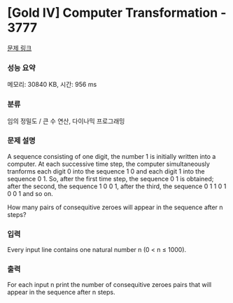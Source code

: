# [Gold IV] Computer Transformation - 3777 

[문제 링크](https://www.acmicpc.net/problem/3777) 

### 성능 요약

메모리: 30840 KB, 시간: 956 ms

### 분류

임의 정밀도 / 큰 수 연산, 다이나믹 프로그래밍

### 문제 설명

<p>A sequence consisting of one digit, the number 1 is initially written into a computer. At each successive time step, the computer simultaneously tranforms each digit 0 into the sequence 1 0 and each digit 1 into the sequence 0 1. So, after the first time step, the sequence 0 1 is obtained; after the second, the sequence 1 0 0 1, after the third, the sequence 0 1 1 0 1 0 0 1 and so on.</p>

<p>How many pairs of consequitive zeroes will appear in the sequence after n steps?</p>

### 입력 

 <p>Every input line contains one natural number n (0 < n ≤ 1000). </p>

### 출력 

 <p>For each input n print the number of consequitive zeroes pairs that will appear in the sequence after n steps.</p>

